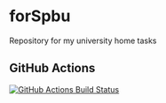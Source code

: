 # forSpbu
Repository for my university home tasks

GitHub Actions
------------- 
[![GitHub Actions Build Status](https://github.com/ignatsergeev/forSpbu/actions/workflows/ci.yml/badge.svg)](https://github.com/yurii-litvinov/CSharpCIDemo/actions/workflows/ci.yml/badge.svg)